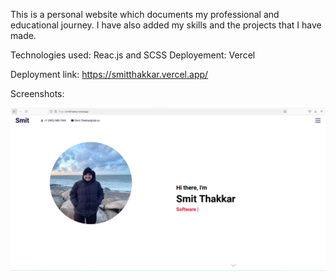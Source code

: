 This is a personal website which documents my professional and educational journey. I have also added my skills and the projects that I have made.

Technologies used: Reac.js and SCSS
Deployement: Vercel 

Deployment link: https://smitthakkar.vercel.app/

Screenshots:

	
![image](https://github.com/whitetiger47/portfolio/blob/master/portfolio%20screenshots/1.png)
